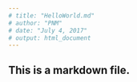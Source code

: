 ```yaml
---
# title: "HelloWorld.md"
# author: "PNM"
# date: "July 4, 2017"
# output: html_document
---
```

## This is a markdown file.